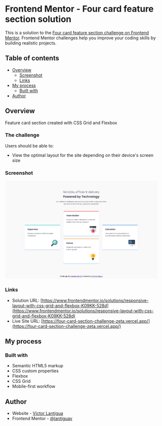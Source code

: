 # Frontend Mentor - Four card feature section solution

This is a solution to the [Four card feature section challenge on Frontend Mentor](https://www.frontendmentor.io/challenges/four-card-feature-section-weK1eFYK). Frontend Mentor challenges help you improve your coding skills by building realistic projects. 


## Table of contents

- [Overview](#overview)
  - [Screenshot](#screenshot)
  - [Links](#links)
- [My process](#my-process)
  - [Built with](#built-with)
- [Author](#author)

## Overview

Feature card section created with CSS Grid and Flexbox

### The challenge

Users should be able to:

- View the optimal layout for the site depending on their device's screen size

### Screenshot

![](./screenshot.png)

### Links

- Solution URL: [https://www.frontendmentor.io/solutions/responsive-layout-with-css-grid-and-flexbox-K09KK-528d](https://www.frontendmentor.io/solutions/responsive-layout-with-css-grid-and-flexbox-K09KK-528d)
- Live Site URL: [https://four-card-section-challenge-zeta.vercel.app/](https://four-card-section-challenge-zeta.vercel.app/)

## My process

### Built with

- Semantic HTML5 markup
- CSS custom properties
- Flexbox
- CSS Grid
- Mobile-first workflow


## Author

- Website - [Victor Lantigua](https://www.victorlantigua.com)
- Frontend Mentor - [@lantiguav](https://www.frontendmentor.io/profile/lantiguav)